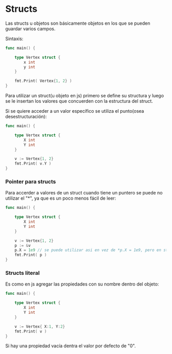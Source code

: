 # Structs
Las structs u objetos son básicamente objetos en los que se pueden guardar varios campos.

Sintaxis:
```go
func main() {

	type Vertex struct {
		x int
		y int
	}

	fmt.Print( Vertex{1, 2} )
}
```

Para utilizar un struct(u objeto en js) primero se define su structura y luego se le insertan los valores que concuerden con la estructura del struct.

Si se quiere acceder a un valor específico se utiliza el punto(osea desestructuración):
```go
func main() {

	type Vertex struct {
		X int
		Y int
	}

	v := Vertex{1, 2}
	fmt.Print( v.Y )
}
```

### Pointer para structs
Para accerder a valores de un struct cuando tiene un puntero se puede no utilizar el "*", ya que es un poco menos fácil de leer:
```go
func main() {

	type Vertex struct {
		X int
		Y int
	}

	v := Vertex{1, 2}
	p := &v
	p.X = 1e9 // se puede utilizar asi en vez de *p.X = 1e9, pero en structs
	fmt.Print( p )
}
```

### Structs literal
Es como en js agregar las propiedades con su nombre dentro del objeto:
```go
func main() {

	type Vertex struct {
		X int
		Y int
	}

	v := Vertex{ X:1, Y:2}
	fmt.Print( v )
}
```

Si hay una propiedad vacía dentra el valor por defecto de "0".